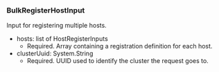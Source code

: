 ### BulkRegisterHostInput
Input for registering multiple hosts.

- hosts: list of HostRegisterInputs
  - Required. Array containing a registration definition for each host.
- clusterUuid: System.String
  - Required. UUID used to identify the cluster the request goes to.
